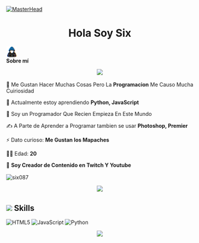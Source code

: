 [![MasterHead](https://i.pinimg.com/originals/77/ca/a3/77caa32884d735d439ade45ba37feaf2.gif)](https://arjuncvinod.github.io)
<h1 align="center">Hola Soy Six</h1>
 


<picture><img src="https://github.com/0xAbdulKhalid/0xAbdulKhalid/raw/main/assets/mdImages/about_me.gif" width = 30px align="center"></picture> <br> **Sobre mí**

<p  align="center">
<img src="https://user-images.githubusercontent.com/73097560/115834477-dbab4500-a447-11eb-908a-139a6edaec5c.gif">             
<br>

 🔭 Me Gustan Hacer Muchas Cosas Pero La **Programacion** Me Causo Mucha Cuiriosidad

 🌱 Actualmente estoy aprendiendo **Python, JavaScript**

 💬 Soy un Programador Que Recien Empieza En Este Mundo

 ✍ A Parte de Aprender a Programar tambien se usar **Photoshop, Premier**

 ⚡ Dato curioso: **Me Gustan los Mapaches**

 😶‍🌫️ Edad: **20**

 👾 **Soy Creador de Contenido en Twitch Y Youtube**

<img align="center" src="https://raw.githubusercontent.com/rahuldkjain/github-profile-readme-generator/master/src/images/icons/Social/discord.svg" alt="six087" height="30" width="40" /></a>


 <p  align="center">
<img src="[https://user-images.githubusercontent.com/73097560/115834477-dbab4500-a447-11eb-908a-139a6edaec5c.gif](https://media4.giphy.com/media/v1.Y2lkPTc5MGI3NjExcDB6dGs0ZTd0ZmFuN3U4dTN0YTQzZmZndjJ6ajg2YW5kcTdwZXhhOSZlcD12MV9pbnRlcm5hbF9naWZfYnlfaWQmY3Q9Zw/6NqHvOLdsp4lHCNnQ4/source.gif)">             
<br>


## <img src="https://media2.giphy.com/media/QssGEmpkyEOhBCb7e1/giphy.gif?cid=ecf05e47a0n3gi1bfqntqmob8g9aid1oyj2wr3ds3mg700bl&rid=giphy.gif" width ="25"> <b>  Skills</b> 
![HTML5](https://img.shields.io/badge/html5-%23E34F26.svg?style=flat&logo=html5&logoColor=white) ![JavaScript](https://img.shields.io/badge/javascript-%23323330.svg?style=flat&logo=javascript&logoColor=%23F7DF1E) ![Python](https://img.shields.io/badge/python-3670A0?style=flat&logo=python&logoColor=ffdd54)

<p  align="center">
<img src="https://user-images.githubusercontent.com/73097560/115834477-dbab4500-a447-11eb-908a-139a6edaec5c.gif">             
<br>
 
  </td>
</tr>
</table>




